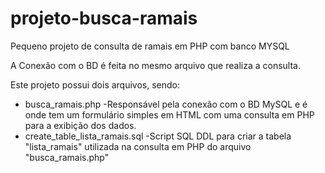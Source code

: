 # projeto-busca-ramais

Pequeno projeto de consulta de ramais em PHP com banco MYSQL

A Conexão com o BD é feita no mesmo arquivo que realiza a consulta.

Este projeto possui dois arquivos, sendo:

* busca_ramais.php
 -Responsável pela conexão com o BD MySQL e é onde tem um formulário simples em HTML com uma consulta em PHP para a exibição dos dados.
* create_table_lista_ramais.sql
 -Script SQL DDL para criar a tabela "lista_ramais" utilizada na consulta em PHP do arquivo "busca_ramais.php"
 
 
